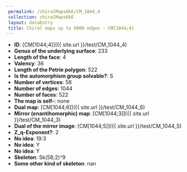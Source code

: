 ```yaml
--- 
 permalink: /chiralMaps6kE/CM_1044_4 
 collection: chiralMaps6kE
 layout: dataEntry
 title: Chiral maps up to 6000 edges - CM[1044;4]
---
```


- **ID**: [CM[1044;4]]({{ site.url }}/test/CM_1044_4)
- **Genus of the underlying surface**: 233
- **Length of the face**: 4
- **Valency**: 36
- **Length of the Petrie polygon**: 522
- **Is the automorphism group solvable?**: S
- **Number of vertices**: 58
- **Number of edges**: 1044
- **Number of faces**: 522
- **The map is self-**: none
- **Dual map**: [CM[1044;6]]({{ site.url }}/test/CM_1044_6)
- **Mirror (enantihomorphic) map**: [CM[1044;3]]({{ site.url }}/test/CM_1044_3)
- **Dual of the mirror image**: [CM[1044;5]]({{ site.url }}/test/CM_1044_5)
- **Z_q-Exponent?**: 2
- **No idea**:  19:3
- **No idea**: Y
- **No idea**: Y
- **Skeleton**: Sk(58;2)^9
- **Some other kind of skeleton**: nan

